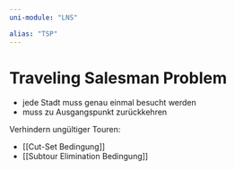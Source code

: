 ```yaml
---
uni-module: "LNS"

alias: "TSP"
---
```


# Traveling Salesman Problem

- jede Stadt muss genau einmal besucht werden
- muss zu Ausgangspunkt zurückkehren

Verhindern ungültiger Touren:

- [[Cut-Set Bedingung]]
- [[Subtour Elimination Bedingung]]
